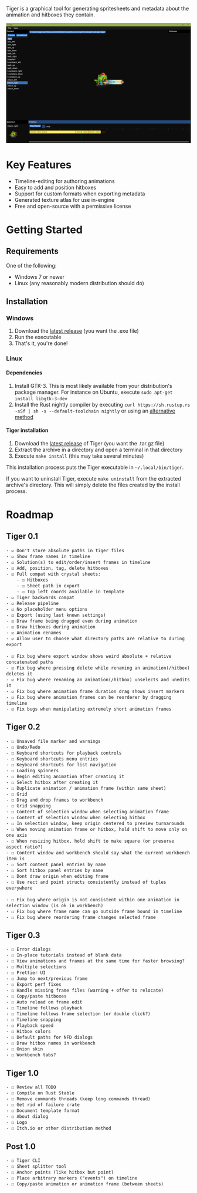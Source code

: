 Tiger is a graphical tool for generating spritesheets and metadata about the animation and hitboxes they contain.

![Tiger](res/readme/screenshot-0.1.0.png?raw=true "Tiger")

# Key Features

- Timeline-editing for authoring animations
- Easy to add and position hitboxes
- Support for custom formats when exporting metadata
- Generated texture atlas for use in-engine
- Free and open-source with a permissive license

# Getting Started

## Requirements

One of the following:
- Windows 7 or newer
- Linux (any reasonably modern distribution should do)

## Installation

### Windows
1. Download the [latest release](https://github.com/agersant/tiger/releases/latest) (you want the .exe file)
2. Run the executable
3. That's it, you're done!

### Linux

#### Dependencies

1. Install GTK-3. This is most likely available from your distribution's package manager. For instance on Ubuntu, execute `sudo apt-get install libgtk-3-dev`
2. Install the Rust nightly compiler by executing `curl https://sh.rustup.rs -sSf | sh -s --default-toolchain nightly` or using an [alternative method](https://www.rust-lang.org/en-US/install.html)

#### Tiger installation
1. Download the [latest release]((https://github.com/agersant/tiger/releases/latest)) of Tiger (you want the .tar.gz file)
2. Extract the archive in a directory and open a terminal in that directory
3. Execute `make install` (this may take several minutes)

This installation process puts the Tiger executable in `~/.local/bin/tiger`.

If you want to uninstall Tiger, execute `make uninstall` from the extracted archive's directory. This will simply delete the files created by the install process.

# Roadmap

## Tiger 0.1
	- ☑️ Don't store absolute paths in tiger files
	- ☑️ Show frame names in timeline
	- ☑️ Solution(s) to edit/order/insert frames in timeline
	- ☑️ Add, position, tag, delete hitboxes
	- ☑️ Full compat with crystal sheets:
		- ☑️ Hitboxes
		- ☑️ Sheet path in export
		- ☑️ Top left coords available in template
	- ☑️ Tiger backwards compat
	- ☑️ Release pipeline
	- ☑️ No placeholder menu options
	- ☑️ Export (using last known settings)
	- ☑️ Draw frame being dragged even during animation
	- ☑️ Draw hitboxes during animation
	- ☑️ Animation renames
	- ☑️ Allow user to choose what directory paths are relative to during export

	- ☑️ Fix bug where export window shows weird absolute + relative concatenated paths
	- ☑️ Fix bug where pressing delete while renaming an animation(/hitbox) deletes it
	- ☑️ Fix bug where renaming an animation(/hitbox) unselects and unedits it
	- ☑️ Fix bug where animation frame duration drag shows insert markers
	- ☑️ Fix bug where animation frames can be reorderer by dragging timeline
	- ☑️ Fix bugs when manipulating extremely short animation frames

## Tiger 0.2
	- ☐ Unsaved file marker and warnings
	- ☐ Undo/Redo
	- ☐ Keyboard shortcuts for playback controls
	- ☐ Keyboard shortcuts menu entries
	- ☐ Keyboard shortcuts for list navigation
	- ☐ Loading spinners
	- ☐ Begin editing animation after creating it
	- ☐ Select hitbox after creating it
	- ☐ Duplicate animation / animation frame (within same sheet)
	- ☐ Grid
	- ☐ Drag and drop frames to workbench
	- ☐ Grid snapping
	- ☐ Content of selection window when selecting animation frame
	- ☐ Content of selection window when selecting hitbox
	- ☐ In selection window, keep origin centered to preview turnarounds
	- ☐ When moving animation frame or hitbox, hold shift to move only on one axis
	- ☐ When resizing hitbox, hold shift to make square (or preserve aspect ratio?)
	- ☐ Content window and workbench should say what the current workbench item is
	- ☐ Sort content panel entries by name
	- ☐ Sort hitbox panel entries by name
	- ☐ Dont draw origin when editing frame
	- ☐ Use rect and point structs consistently instead of tuples everywhere

	- ☐ Fix bug where origin is not consistent within one animation in selection window (is ok in workbench)
	- ☐ Fix bug where frame name can go outside frame bound in timeline
	- ☐ Fix bug where reordering frame changes selected frame

## Tiger 0.3
	- ☐ Error dialogs
	- ☐ In-place tutorials instead of blank data
	- ☐ View animations and frames at the same time for faster browsing?
	- ☐ Multiple selections
	- ☐ Prettier UI
	- ☐ Jump to next/previous frame
	- ☐ Export perf fixes
	- ☐ Handle missing frame files (warning + offer to relocate)
	- ☐ Copy/paste hitboxes
	- ☐ Auto reload on frame edit
	- ☐ Timeline follows playback
	- ☐ Timeline follows frame selection (or double click?)
	- ☐ Timeline snapping
	- ☐ Playback speed
	- ☐ Hitbox colors
	- ☐ Default paths for NFD dialogs
	- ☐ Draw hitbox names in workbench
	- ☐ Onion skin
	- ☐ Workbench tabs?

## Tiger 1.0
	- ☐ Review all TODO
	- ☐ Compile on Rust Stable
	- ☐ Remove commands threads (keep long commands thread)
	- ☐ Get rid of failure crate
	- ☐ Document template format
	- ☐ About dialog
	- ☐ Logo
	- ☐ Itch.io or other distribution method

## Post 1.0
	- ☐ Tiger CLI
	- ☐ Sheet splitter tool
	- ☐ Anchor points (like hitbox but point)
	- ☐ Place arbitrary markers ("events") on timeline
	- ☐ Copy/paste animation or animation frame (between sheets)

